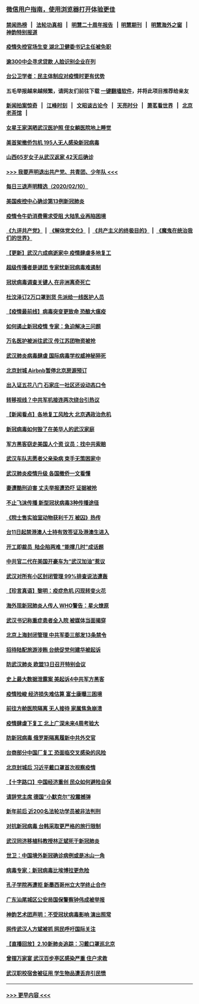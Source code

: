 ### [微信用户指南，使用浏览器打开体验更佳](https://github.com/gfw-breaker/banned-news1/blob/master/indexes/wechat-guide.md?t=0)
#### [禁闻热榜](热点新闻.md?t=0)  &nbsp;&nbsp;|&nbsp;&nbsp; [法轮功真相](https://github.com/gfw-breaker/truth/blob/master/README.md?t=0) &nbsp;&nbsp;|&nbsp;&nbsp; [明慧二十周年报告](https://github.com/gfw-breaker/mh-reports/blob/master/README.md?t=0) &nbsp;&nbsp;|&nbsp;&nbsp;[明慧期刊](https://github.com/gfw-breaker/mh-qikan) &nbsp;&nbsp;|&nbsp;&nbsp; [明慧海外之窗](https://github.com/gfw-breaker/mh-news/blob/master/README.md?t=0) &nbsp;&nbsp;|&nbsp;&nbsp; [神韵特别报道](https://github.com/gfw-breaker/mh-news/blob/master/shenyun.md?t=0)
#### [疫情失控官场生变 湖北卫健委书记主任被免职](../pages/nsc413/n11859848.md?t=02111322) 
#### [逾300中企寻求贷款 人脸识别企业在列](../pages/nsc413/n11860100.md?t=02111322) 
#### [台公卫学者：民主体制应对疫情时更有优势](../pages/nsc413/n11860023.md?t=02111322) 
#### 五毛举报越来越频繁，请网友们前往下载 [一键翻墙软件](https://github.com/gfw-breaker/ssr-accounts)，并将此项目推荐给亲友
#### [新闻拍案惊奇](https://github.com/gfw-breaker/banned-news1/blob/master/pages/link4.md) &nbsp;&nbsp;|&nbsp;&nbsp; [江峰时刻](https://github.com/gfw-breaker/banned-news1/blob/master/pages/link4.md) &nbsp;&nbsp;|&nbsp;&nbsp; [文昭谈古论今](https://github.com/gfw-breaker/banned-news1/blob/master/pages/link4.md) &nbsp;&nbsp;|&nbsp;&nbsp; [天亮时分](https://github.com/gfw-breaker/banned-news1/blob/master/pages/link4.md) &nbsp;&nbsp;|&nbsp;&nbsp; [萧茗看世界](https://github.com/gfw-breaker/banned-news1/blob/master/pages/link4.md) &nbsp;&nbsp;|&nbsp;&nbsp; [北京老茶馆](https://github.com/gfw-breaker/banned-news1/blob/master/pages/link4.md) &nbsp;&nbsp;|&nbsp;&nbsp; 
#### [女星王家淇晒武汉医护照 侄女躺医院地上睡觉](../pages/nsc413/n11859756.md?t=02111322) 
#### [美首架撤侨包机 195人无人感染新冠病毒](../pages/nsc413/n11859908.md?t=02111322) 
#### [山西65岁女子从武汉返家 42天后确诊](../pages/nsc413/n11859912.md?t=02111322) 
#### [>>> 我要声明退出共产党、共青团、少年队 <<<](https://github.com/begood0513/goodnews/blob/master/quit/letter.md) 
#### [每日三退声明精选（2020/02/10）](../pages/nsc413/n11860031.md?t=02111322) 
#### [美国疾控中心确诊第13例新冠肺炎](../pages/nsc413/n11859966.md?t=02111322) 
#### [疫情令牛奶消费需求受阻 大陆乳业再陷困境](../pages/nsc413/n11859859.md?t=02111322) 
#### [《九评共产党》](https://github.com/begood0513/9ping.md/blob/master/README.md) &nbsp;|&nbsp; [《解体党文化》](../../../../jtdwh.md/blob/master/README.md)  &nbsp;|&nbsp; [《共产主义的终极目的》](../../../../gczydzjmd.md/blob/master/README.md) &nbsp;|&nbsp; [《魔鬼在统治我们的世界》](../../../../mgztzwmdsj.md/blob/master/README.md) 
#### [【更新】武汉六成病逝家中 疫情肆虐多地复工](../pages/nsc413/n11801312.md?t=02111322) 
#### [超级传播者是谜团 专家忧新冠病毒难遏制](../pages/nsc413/n11859686.md?t=02111322) 
#### [冠状病毒调查关键人 在非洲离奇死亡](../pages/nsc413/n11859798.md?t=02111322) 
#### [杜汶泽订2万口罩到货 先派给一线医护人员](../pages/nsc413/n11859214.md?t=02111322) 
#### [【疫情最前线】病毒突变更致命 恐酿大瘟疫](../pages/nsc413/n11859604.md?t=02111322) 
#### [如何遏止新冠疫情 专家：急迫解决三问题](../pages/nsc413/n11859685.md?t=02111322) 
#### [万名医护被派往武汉 传江苏团物资被抢](../pages/nsc413/n11859585.md?t=02111322) 
#### [武汉肺炎病毒肆虐 国际病毒学权威神秘猝死](../pages/nsc413/n11833010.md?t=02111322) 
#### [北京封城 Airbnb暂停北京房源预订](../pages/nsc413/n11859659.md?t=02111322) 
#### [出入证五花八门 石家庄一社区还设动态口令](../pages/nsc413/n11859510.md?t=02111322) 
#### [转移视线？中共军机接连两次绕台引热议](../pages/nsc413/n11859346.md?t=02111322) 
#### [【新闻看点】各地复工风险大 北京遇政治危机](../pages/nsc413/n11859164.md?t=02111322) 
#### [新冠病毒如何毁了在美华人的武汉家庭](../pages/nsc413/n11859524.md?t=02111322) 
#### [军方黑客窃走美国人个资 议员：找中共索赔](../pages/nsc413/n11859371.md?t=02111322) 
#### [武汉车队志愿者父亲染病 束手无策困家中](../pages/nsc413/n11859117.md?t=02111322) 
#### [武汉肺炎疫情升级 各国撤侨一文看懂](../pages/nsc413/n11859313.md?t=02111322) 
#### [妻遭酷刑迫害 丈夫举报遭恐吓 证据被抢](../pages/nsc413/n11858478.md?t=02111322) 
#### [不止飞沫传播 新型冠状病毒3种传播途径](../pages/nsc413/n11859060.md?t=02111322) 
#### [《院士售实验室动物获利千万 被囚》热传](../pages/nsc413/n11859316.md?t=02111322) 
#### [台11日起禁港澳人士持有效签证及港澳生进入](../pages/nsc413/n11858423.md?t=02111322) 
#### [开工即裁员  陆企陷两难 “能撑几时”成话题](../pages/nsc413/n11859127.md?t=02111322) 
#### [中共官二代在美国开豪车为“武汉加油”惹议](../pages/nsc413/n11859039.md?t=02111322) 
#### [武汉对所有小区封闭管理 99%排查说法遭轰](../pages/nsc413/n11859264.md?t=02111322) 
#### [【珍言真语】黎明：疫症危机 闪现转变火花](../pages/nsc413/n11859199.md?t=02111322) 
#### [海外现新冠肺炎人传人 WHO警告：星火燎原](../pages/nsc413/n11859252.md?t=02111322) 
#### [武汉书记称重症患者全入院 被媒体当面揭穿](../pages/nsc413/n11859218.md?t=02111322) 
#### [北京上海封闭管理 中共军委三部发13条禁令](../pages/nsc413/n11859098.md?t=02111322) 
#### [招待陆配旅游涉贿 台统促党何建华被起诉](../pages/nsc413/n11858696.md?t=02111322) 
#### [防武汉肺炎 欧盟13日召开特别会议](../pages/nsc413/n11859088.md?t=02111322) 
#### [史上最大数据泄露案 美起诉4中共军方黑客](../pages/nsc413/n11859115.md?t=02111322) 
#### [疫情险峻 经济损失难估算 富士康曝三困境](../pages/nsc413/n11859120.md?t=02111322) 
#### [前往方舱医院隔离 无人接待 家属焦急崩溃](../pages/nsc413/n11859068.md?t=02111322) 
#### [疫情肆虐下复工 北上广深未来4周考验大](../pages/nsc413/n11859066.md?t=02111322) 
#### [防新冠病毒 俄罗斯隔离履新中共外交官](../pages/nsc413/n11859079.md?t=02111322) 
#### [台商部分中国厂复工 恐面临交叉感染的风险](../pages/nsc413/n11858646.md?t=02111322) 
#### [北京封城后 习近平戴口罩首次视察疫情](../pages/nsc413/n11858828.md?t=02111322) 
#### [【十字路口】中国经济重创 民众如何避险自保](../pages/nsc413/n11857098.md?t=02111322) 
#### [请辞党主席 德国“小默克尔”投震撼弹](../pages/nsc413/n11858583.md?t=02111322) 
#### [新年前后 近200名法轮功学员被非法判刑](../pages/nsc413/n11855720.md?t=02111322) 
#### [对抗新冠病毒 台韩采取更严格的旅行限制](../pages/nsc413/n11858936.md?t=02111322) 
#### [武汉同济移植科教授林正斌死于新冠肺炎](../pages/nsc413/n11858844.md?t=02111322) 
#### [世卫：中国境外新冠确诊病例或是冰山一角](../pages/nsc413/n11858781.md?t=02111322) 
#### [病毒专家：新冠病毒比埃博拉更危险](../pages/nsc413/n11858572.md?t=02111322) 
#### [孔子学院再遭拒 新墨西哥州立大学终止合作](../pages/nsc413/n11858661.md?t=02111322) 
#### [广东汕尾城区公安局国保警察钟伟成被举报](../pages/nsc413/n11854172.md?t=02111322) 
#### [神韵艺术团声明：不受冠状病毒影响 演出照常](../pages/nsc413/n11858801.md?t=02111322) 
#### [网传武汉人方斌被抓 网民呼吁国际关注](../pages/nsc413/n11858666.md?t=02111322) 
#### [【直播回放】2.10新肺炎追踪：习戴口罩巡北京](../pages/nsc413/n11858548.md?t=02111322) 
#### [曾摆万家宴 武汉百步亭区感染严重 住户求救](../pages/nsc413/n11858547.md?t=02111322) 
#### [武汉职校宿舍被征用 学生物品遭丢弃引民愤](../pages/nsc413/n11858221.md?t=02111322) 

----
#### [ >>> 更早内容 <<< ](../indexes/nsc413-earlier.md)
